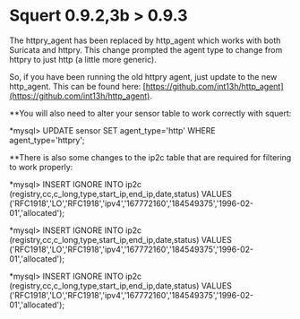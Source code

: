 # Squert 0.9.2,3b > 0.9.3

The httpry_agent has been replaced by http_agent which works with both Suricata and httpry. This
change prompted the agent type to change from httpry to just http (a little more generic).

So, if you have been running the old httpry agent, just update to the new http_agent. This can be found
here: [https://github.com/int13h/http_agent](https://github.com/int13h/http_agent).

**You will also need to alter your sensor table to work correctly with squert:

*mysql> UPDATE sensor SET agent_type='http' WHERE agent_type='httpry';


**There is also some changes to the ip2c table that are required for filtering to work properly:

*mysql> INSERT IGNORE INTO ip2c (registry,cc,c_long,type,start_ip,end_ip,date,status)
VALUES ('RFC1918','LO','RFC1918','ipv4','167772160','184549375','1996-02-01','allocated');

*mysql> INSERT IGNORE INTO ip2c (registry,cc,c_long,type,start_ip,end_ip,date,status)
VALUES ('RFC1918','LO','RFC1918','ipv4','167772160','184549375','1996-02-01','allocated');

*mysql> INSERT IGNORE INTO ip2c (registry,cc,c_long,type,start_ip,end_ip,date,status)
VALUES ('RFC1918','LO','RFC1918','ipv4','167772160','184549375','1996-02-01','allocated');
